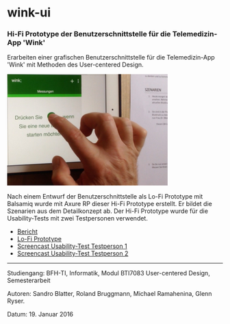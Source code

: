 # wink-ui
### Hi-Fi Prototype der Benutzerschnittstelle für die Telemedizin-App 'Wink'
 
Erarbeiten einer grafischen Benutzerschnittstelle für die Telemedizin-App 'Wink' mit Methoden des User-centered Design. 

![Usability-Test](UCD-Testperson1-resized.png "Usability-Test")

Nach einem Entwurf der Benutzerschnittstelle als Lo-Fi Prototype mit Balsamiq wurde mit Axure RP dieser Hi-Fi Prototype erstellt. Er bildet die Szenarien aus dem Detailkonzept ab. Der Hi-Fi Prototype wurde für die Usability-Tests mit zwei Testpersonen verwendet.

- [Bericht](https://www.slideshare.net/RolandBruggmann/usercentered-design-fr-mobileapp)
- [Lo-Fi Prototype](https://www.slideshare.net/RolandBruggmann/winkui-lofi-prototype) 
- [Screencast Usability-Test Testperson 1](https://vimeo.com/210055843)
- [Screencast Usability-Test Testperson 2](https://vimeo.com/210064865)

<hr>
Studiengang: BFH-TI, Informatik, Modul BTI7083 User-centered Design, Semesterarbeit

Autoren: Sandro Blatter, Roland Bruggmann, Michael Ramahenina, Glenn Ryser.

Datum: 19. Januar 2016
